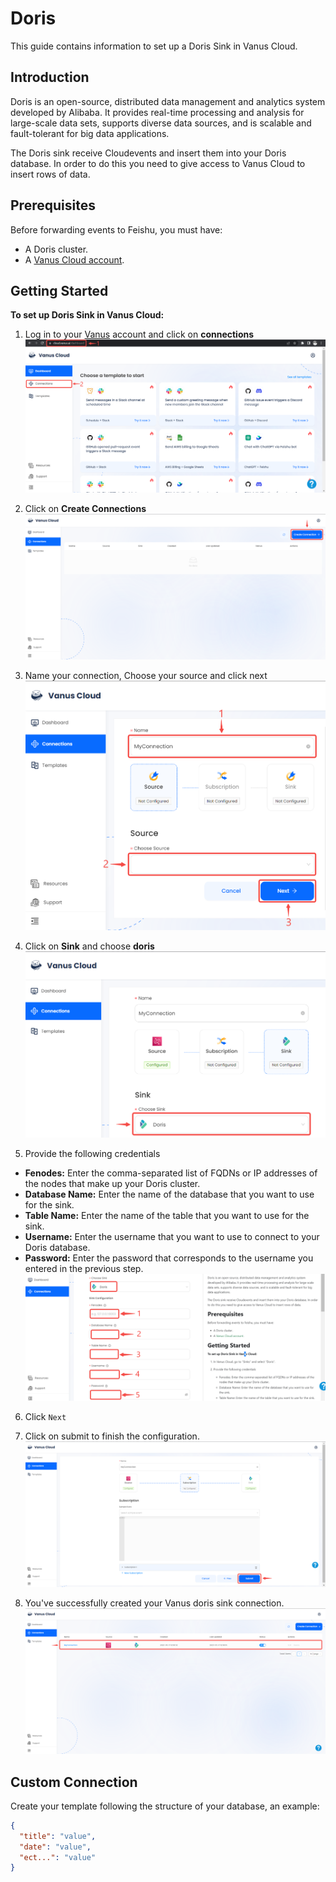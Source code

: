 # Doris

This guide contains information to set up a Doris Sink in Vanus Cloud.

## Introduction

Doris is an open-source, distributed data management and analytics system developed by Alibaba. It provides real-time processing and analysis for large-scale data sets, supports diverse data sources, and is scalable and fault-tolerant for big data applications.

The Doris sink receive Cloudevents and insert them into your Doris database. In order to do this you need to give access to Vanus Cloud to insert rows of data.

## Prerequisites

Before forwarding events to Feishu, you must have:

- A Doris cluster.
- A [Vanus Cloud account](https://cloud.vanus.ai).

## Getting Started

**To set up Doris Sink in Vanus Cloud:** 

1. Log in to your [Vanus](https://cloud.vanus.ai) account and click on **connections**  
![3](images/go%20to%20vanuscloud.png)  

2. Click on **Create Connections**  
![3](images/click%20create%20connection.png)  

3. Name your connection, Choose your source and click next 
![3](images/choose%20source.png) 

4. Click on **Sink** and choose **doris** 
![3](images/choose%20sink.png) 

5. Provide the following credentials
- **Fenodes:** Enter the comma-separated list of FQDNs or IP addresses of the nodes that make up your Doris cluster.
- **Database Name:** Enter the name of the database that you want to use for the sink.
- **Table Name:** Enter the name of the table that you want to use for the sink.
- **Username:** Enter the username that you want to use to connect to your Doris database.
- **Password:** Enter the password that corresponds to the username you entered in the previous step. 
  ![](images/doris.png)

6. Click `Next`  

7. Click on submit to finish the configuration. 
![](images/submit.png)  

8. You've successfully created your Vanus doris sink connection.  
![](images/created.png)  

## Custom Connection

Create your template following the structure of your database, an example:

```json
{
  "title": "value",
  "date": "value",
  "ect...": "value"
}
```
